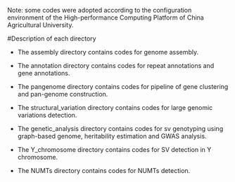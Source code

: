 Note: some codes were adopted according to the configuration environment of the High-performance Computing Platform of China Agricultural University.

#Description of each directory
* The assembly directory contains codes for genome assembly. 

* The annotation directory contains codes for repeat annotations and gene annotations.

* The pangenome directory contains codes for pipeline of gene clustering and pan-genome construction.

* The structural_variation directory contains codes for large genomic variations detection.

* The genetic_analysis directory contains codes for sv genotyping using graph-based genome, heritability estimation and GWAS analysis.

* The Y_chromosome directory contains codes for SV detection in Y chromosome.

* The NUMTs directory contains codes for NUMTs detection.
